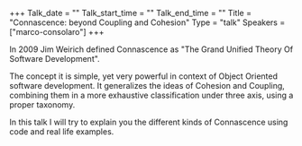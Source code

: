 +++
Talk_date = ""
Talk_start_time = ""
Talk_end_time = ""
Title = "Connascence: beyond Coupling and Cohesion"
Type = "talk"
Speakers = ["marco-consolaro"]
+++

In 2009 Jim Weirich defined Connascence as "The Grand Unified Theory Of Software Development".

The concept it is simple, yet very powerful in context of Object Oriented software development. It generalizes the ideas of Cohesion and Coupling, combining them in a more exhaustive classification under three axis, using a proper taxonomy.

In this talk I will try to explain you the different kinds of Connascence using code and real life examples. 
            